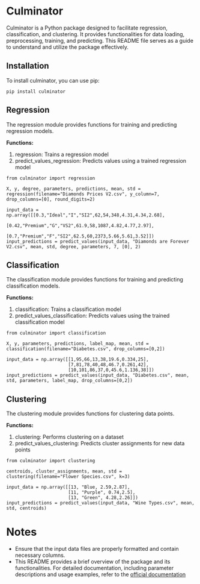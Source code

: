 # Culminator
Culminator is a Python package designed to facilitate regression, classification, and clustering. It provides functionalities for data loading, preprocessing,  training, and predicting. This README file serves as a guide to understand and utilize the package effectively.

## Installation
To install culminator, you can use pip:

```
pip install culminator
```

## Regression
The regression module provides functions for training and predicting regression models.

**Functions:**
1. regression: Trains a regression model
2. predict_values_regression: Predicts values using a trained regression model

```
from culminator import regression

X, y, degree, parameters, predictions, mean, std = regression(filename="Diamonds Prices V2.csv", y_column=7, drop_columns=[0], round_digits=2)

input_data = np.array([[0.3,"Ideal","I","SI2",62,54,348,4.31,4.34,2.68],
                       [0.42,"Premium","G","VS2",61.9,58,1087,4.82,4.77,2.97],
                       [0.7,"Premium","F","SI2",62.5,60,2373,5.66,5.61,3.52]])
input_predictions = predict_values(input_data, "Diamonds are Forever V2.csv", mean, std, degree, parameters, 7, [0], 2)
```

## Classification
The classification module provides functions for training and predicting classification models.

**Functions:**
1. classification: Trains a classification model
2. predict_values_classification: Predicts values using the trained classification model

```
from culminator import classification

X, y, parameters, predictions, label_map, mean, std = classification(filename="Diabetes.csv", drop_columns=[0,2])

input_data = np.array([[1,95,66,13,38,19.6,0.334,25],
                       [7,81,78,40,48,46.7,0.261,42],
                       [10,101,86,37,0,45.6,1.136,38]])
input_predictions = predict_values(input_data, "Diabetes.csv", mean, std, parameters, label_map, drop_columns=[0,2])
```

## Clustering
The clustering module provides functions for clustering data points.

**Functions:**
1. clustering: Performs clustering on a dataset
2. predict_values_clustering: Predicts cluster assignments for new data points

```
from culminator import clustering

centroids, cluster_assignments, mean, std = clustering(filename="Flower Species.csv", k=3)

input_data = np.array([[13, "Blue, 2.59,2.87],
                       [11, "Purple", 0.74,2.5],
                       [13, "Green", 4.28,2.26]])
input_predictions = predict_values(input_data, "Wine Types.csv", mean, std, centroids)
```

# Notes
- Ensure that the input data files are properly formatted and contain necessary columns.
- This README provides a brief overview of the package and its functionalities. For detailed documentation, including parameter descriptions and usage examples, refer to the [official documentation](https://19pranavvedula.wixsite.com/culminator)